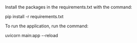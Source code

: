 Install the packages in the requirements.txt with the command:

pip install -r requirements.txt


To run the application, run the command:

uvicorn main:app --reload